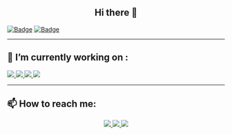 ### <h2 align="center">Hi there 👋</h2>

  
[![Badge](https://widget.realdeveloper.pro/api/badge?title=%20I’m%20currently%20working%20on%20:%20&badges=JavaScript,jQuery,Html5,CSS3,Bootstrap,UIkit)](https://github.com/Arash-Pouya)
[![Badge](https://widget.realdeveloper.pro/api/badge?title=%20I’m%20currently%20learning%20:%20&badges=React,Material%20UI)](https://github.com/Arash-Pouya)

 <hr>
 
 
<h2> 🔭 I’m currently working on : </h2>

  <a href="">
    <img src="https://img.shields.io/badge/JavaScript-F7DF1E?style=for-the-badge&logo=javascript&logoColor=black"/>
  </a>
    <a href="">
    <img src="https://img.shields.io/badge/React-20232A?style=for-the-badge&logo=react&logoColor=61DAFB"/>
  </a>
    <a href="">
    <img src="https://img.shields.io/badge/HTML5-E34F26?style=for-the-badge&logo=html5&logoColor=white"/>
  </a>
    <a href="">
    <img src="https://img.shields.io/badge/CSS3-1572B6?style=for-the-badge&logo=css3&logoColor=white"/>
  </a>
<!--   
 <hr>
 <div>
<a href="https://github.com/Arash-Pouya">
<img align="left" src="https://github-readme-stats.vercel.app/api/top-langs/?username=Arash-Pouya"/>
</a>
<a href="https://github.com/Arash-Pouya">
<img align="right" src="https://github-readme-stats.vercel.app/api?username=Arash-Pouya&show_icons=true&count_private=true&include_all_commits=true"/></a>
 </div>
 -->

<hr>


<h2> 📫 How to reach me: </h2>
<div align="center">
  <a href="www.linkedin.com/in/arash-pouya">
    <img src="https://img.shields.io/badge/LinkedIn-blue?style=for-the-badge&logo=linkedin&logoColor=white"/>
  </a>
    <a href="mailto:arash.pouya.c@gmailo.com">
    <img src="https://img.shields.io/badge/Gmail-D14836?style=for-the-badge&logo=gmail&logoColor=white"/>
  </a>
    <a href="https://wa.me/+989907859740">
    <img src="https://img.shields.io/badge/WhatsApp-25D366?style=for-the-badge&logo=whatsapp&logoColor=white"/>
  </a>
</div>


<!--
**Arash-Pouya/Arash-pouya** is a ✨ _special_ ✨ repository because its `README.md` (this file) appears on your GitHub profile.

Here are some ideas to get you started:

- 🔭 I’m currently working on ...
- 🌱 I’m currently learning ...
- 👯 I’m looking to collaborate on ...
- 🤔 I’m looking for help with ...
- 💬 Ask me about ...
- 📫 How to reach me: ...
- 😄 Pronouns: ...
- ⚡ Fun fact: ...
-->
<!-- - 🔭 I’m currently working on :  -->
<!-- [![Top Stack](https://widget.realdeveloper.pro/api/top?stack=JavaScript,React,Node.js)](https://github.com/Arash-Pouya) -->

<!-- 
leraning {
https://img.shields.io/badge/JavaScript-F7DF1E?style=for-the-badge&logo=javascript&logoColor=black

https://img.shields.io/badge/HTML5-E34F26?style=for-the-badge&logo=html5&logoColor=white

https://img.shields.io/badge/CSS3-1572B6?style=for-the-badge&logo=css3&logoColor=white

https://img.shields.io/badge/React-20232A?style=for-the-badge&logo=react&logoColor=61DAFB

https://img.shields.io/badge/Bootstrap-563D7C?style=for-the-badge&logo=bootstrap&logoColor=white

https://img.shields.io/badge/Material--UI-0081CB?style=for-the-badge&logo=material-ui&logoColor=white

https://img.shields.io/badge/Redux-593D88?style=for-the-badge&logo=redux&logoColor=white

https://img.shields.io/badge/React_Router-CA4245?style=for-the-badge&logo=react-router&logoColor=white

}
 -->
